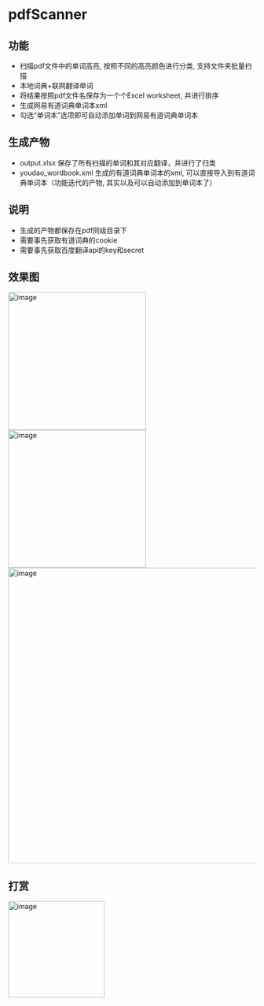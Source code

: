 # pdfScanner
## 功能
- 扫描pdf文件中的单词高亮, 按照不同的高亮颜色进行分类, 支持文件夹批量扫描
- 本地词典+联网翻译单词
- 将结果按照pdf文件名保存为一个个Excel worksheet, 并进行排序
- 生成网易有道词典单词本xml
- 勾选“单词本”选项即可自动添加单词到网易有道词典单词本

## 生成产物
- output.xlsx 保存了所有扫描的单词和其对应翻译，并进行了归类
- youdao_wordbook.xml 生成的有道词典单词本的xml, 可以直接导入到有道词典单词本（功能迭代的产物, 其实以及可以自动添加到单词本了）

## 说明
- 生成的产物都保存在pdf同级目录下
- 需要事先获取有道词典的cookie
- 需要事先获取百度翻译api的key和secret

## 效果图
<img width="280" alt="image" src="https://github.com/hgzerowzh/pdfScanner/assets/64787489/b7afac88-8e17-4bb7-888a-818b922a86d8">               <img width="280" alt="image" src="https://github.com/hgzerowzh/pdfScanner/assets/64787489/b828f7a4-9a00-4b2a-baa3-a4e49cb1e3b8">
<img width="600" alt="image" src="https://github.com/hgzerowzh/pdfScanner/assets/64787489/59ea605c-55d1-4293-aa89-9dbc73b843c8">

## 打赏
<img width="196" alt="image" src="https://github.com/hgzerowzh/pdfScanner/assets/64787489/76a3ab13-23f7-45f3-b978-ec4ac580e140">

